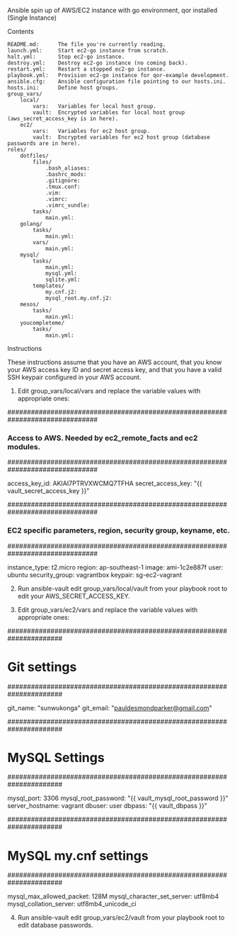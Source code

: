 Ansible spin up of AWS/EC2 instance with go environment, qor installed (Single Instance)

Contents

    README.md:      The file you're currently reading.
    launch.yml:     Start ec2-go instance from scratch.
    halt.yml:       Stop ec2-go instance.
    destroy.yml:    Destroy ec2-go instance (no coming back).
    restart.yml:    Restart a stopped ec2-go instance.
    playbook.yml:   Provision ec2-go instance for qor-example development.
    ansible.cfg:    Ansible configuration file pointing to our hosts.ini.
    hosts.ini:      Define host groups.
    group_vars/
        local/
            vars:   Variables for local host group.
            vault:  Encrypted variables for local host group (aws_secret_access_key is in here).
        ec2/
            vars:   Variables for ec2 host group.
            vault:  Encrypted variables for ec2 host group (database passwords are in here).
    roles/
        dotfiles/
            files/
                .bash_aliases:
                .bashrc_mods:
                .gitignore:
                .tmux.conf:
                .vim:
                .vimrc:
                .vimrc_vundle:
            tasks/
                main.yml:
        golang/
            tasks/
                main.yml:
            vars/
                main.yml:
        mysql/
            tasks/
                main.yml:
                mysql.yml:
                sqlite.yml:
            templates/
                my.cnf.j2:
                mysql_root.my.cnf.j2:
        mesos/
            tasks/
                main.yml:
        youcompleteme/
            tasks/
                main.yml:

Instructions

These instructions assume that you have an AWS account, that you know your AWS access key ID and secret access key, and that you have a valid SSH keypair configured in your AWS account.

1. Edit group_vars/local/vars and replace the variable values with appropriate ones:

###############################################################################
### Access to AWS. Needed by ec2_remote_facts and ec2 modules.
###############################################################################

access_key_id: AKIAI7PTRVXWCMQ7TFHA
secret_access_key: "{{ vault_secret_access_key }}"

###############################################################################
### EC2 specific parameters, region, security group, keyname, etc.
###############################################################################

instance_type:    t2.micro
region:           ap-southeast-1
image:            ami-1c2e887f
user:             ubuntu
security_group:   vagrantbox
keypair:          sg-ec2-vagrant

2. Run ansible-vault edit group_vars/local/vault from your playbook root to edit your AWS_SECRET_ACCESS_KEY.

3. Edit group_vars/ec2/vars and replace the variable values with appropriate ones:

######################################################################
# Git settings
######################################################################

git_name: "sunwukonga"
git_email: "pauldesmondparker@gmail.com"

######################################################################
# MySQL Settings
######################################################################

mysql_port: 3306
mysql_root_password: "{{ vault_mysql_root_password }}"
server_hostname: vagrant
dbuser: user
dbpass: "{{ vault_dbpass }}"

######################################################################
# MySQL my.cnf settings
######################################################################

mysql_max_allowed_packet: 128M
mysql_character_set_server: utf8mb4
mysql_collation_server: utf8mb4_unicode_ci

4. Run ansible-vault edit group_vars/ec2/vault from your playbook root to edit database passwords.

